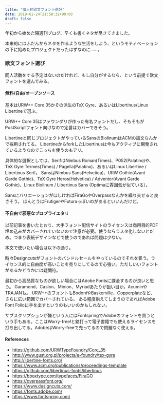 ```yaml
---
title: "個人的欧文フォント選好"
date: 2019-02-24T21:58:32+09:00
draft: false
---
```


年初から始めた隔週刊ブログ、早くも書くネタが尽きてきました。

本来的にはふだんからネタを作るような生活をしよう、というモティベーションの下に始めたプロジェクトだったはずなのに……。

### 欧文フォント選び

同人活動をする予定はないのだけれど、もし自分がするなら、という前提で欧文フォントを選んでみる。

#### 無料/自由/オープンソース

基本はURW++ Core 35かその派生のTeX Gyre、あるいはLibertinus/Linux Libertineで選ぶ。

URW++ Core 35はファウンダリが作った有名フォントだし、そもそもがPostScriptフォント向けなので定番はカバーできそう。

Libertineと同じプロジェクトがやっているSansのBiolinumはACMの論文なんかで採用されてる。
LibertineからforkしたLibertinusは今もアクティブに開発されているようなのでこっちを使うのもアリ。

具体的な選択としては、SerifはNimbus Roman(Times)、P052(Palatino)や、TeX Gyre Termes(Times) / Pagella(Palatino)、あるいはLinux Libertine / Libertinus Serif。
SansはNimbus Sans(Helvetica)、URW Gothic(Avant Garde Gothic)、TeX Gyre Heros(Helvetica) / Adventor(Avant Garde Gothic)、Linux Biolinum / Libertinus Sans (Optimaに雰囲気が似ている）。

SansにバリエーションがほしければFiraGoやOverpassなんかを織り交ぜると良さそう。
ほんとうはFrutigerやFuturaっぽいのがあるといいんだけど。

#### 不自由で邪悪なプロプライエタリ

以前記事を書いたとおり、大手フォント配信サイトのライセンスは商用目的PDF埋め込みがカバーされていないので注意が必要。使うならラスタ化しないとだめ。つまり表紙デザインなどで使うのであれば問題は少ない。

本文で使いたい場合は以下の通り。

時々Designcutsがフォントのバンドルセールをやっているのでそれを狙う。ライセンス的に自由度が高いことを売りにしてるので心強い。ただしいいフォントがあるかどうかには疑問符。

最初から高品質なものが欲しい場合にはAdobe Fontsに課金するのが良いと思う。
Garamond、Caslon、Minion、Myriadあたりが狙い目か。AcuminやTRAJANも。
URW++のフォントもBodoniやBaskerville、Copperplateなど、さらに広い範囲でカバーされている。
ある程度揃えてしまうのであればAdobe Font Folioに手を出すというのもいいのかもしれない。

サブスクリプションが嫌という人にはFontspringでAdobeのフォントを買うという手もある。ここはWorry-free!と銘打って電子書籍でも使えるライセンスを打ち出してる。AdobeはWorry-freeで売ってるので問題なく使える。

#### References


- https://github.com/URWTypeFoundry/Core_35
- http://www.gust.org.pl/projects/e-foundry/tex-gyre
- http://libertine-fonts.org/
- https://www.acm.org/publications/proceedings-template
- https://github.com/libertinus-fonts/libertinus
- https://bboxtype.com/typefaces/FiraGO
- https://overpassfont.org/
- https://www.designcuts.com/
- https://fonts.adobe.com/
- https://www.fontspring.com/




